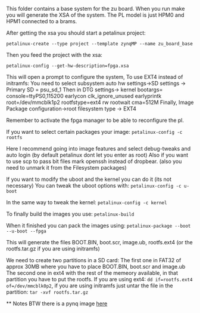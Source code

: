 This folder contains a base system for the zu board. When you run make you will generate the XSA of the system.
The PL model is just HPM0 and HPM1 connected to a brams.

After getting the xsa you should start a petalinux project:

`petalinux-create --type project --template zynqMP --name zu_board_base`

Then you feed the project with the xsa:

`petalinux-config --get-hw-description=fpga.xsa`

This will open a prompt to configure the system,
To use EXT4 instead of initramfs:
You need to select subsystem auto hw settings->SD settings -> Primary SD = psu_sd_1
Then in DTG settings-> kernel bootargs= console=ttyPS0,115200 earlycon clk_ignore_unused earlyprintk root=/dev/mmcblk1p2 rootfstype=ext4 rw rootwait cma=512M
Finally, Image Package configuration->root filesystem type -> EXT4 

Remember to activate the fpga manager to be able to reconfigure the pl.

If you want to select certain packages your image:
`petalinux-config -c rootfs`

Here I recommend going into image features and select debug-tweaks and auto login (by default petalinux dont let you enter as root)
Also if you want to use scp to pass bit files mark openssh instead of dropbear. (also you need to unmark it from the Filesystem packages)

If you want to modify the uboot and the kernel you can do it (its not necessary)
You can tweak the uboot options with:
`petalinux-config -c u-boot`

In the same way to tweak the kernel:
`petalinux-config -c kernel`

To finally build the images you use:
`petalinux-build`

When it finished you can pack the images using:
`petalinux-package --boot --u-boot --fpga`

This will generate the files BOOT.BIN, boot.scr, image.ub, rootfs.ext4 (or the rootfs.tar.gz if you are using initramfs)

We need to create two partitions in a SD card:
The first one in FAT32 of approx 30MB where you have to place BOOT.BIN, boot.scr and image.ub
The second one in ext4 with the rest of the memeory available, in that partition you have to put the rootfs. If you are using ext4: `dd if=rootfs.ext4 of=/dev/mmcblk0p2`, if you are using initramfs just untar the file in the partition: `tar -xvf rootfs.tar.gz`



** Notes
BTW there is a pynq image [here](https://github.com/Avnet/ZUBoard_1CG-PYNQ/tree/main)



